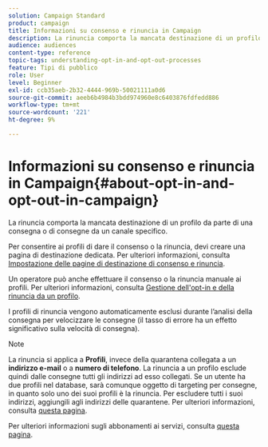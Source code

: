 ```yaml
---
solution: Campaign Standard
product: campaign
title: Informazioni su consenso e rinuncia in Campaign
description: La rinuncia comporta la mancata destinazione di un profilo da parte di una consegna o di consegne da un canale specifico.
audience: audiences
content-type: reference
topic-tags: understanding-opt-in-and-opt-out-processes
feature: Tipi di pubblico
role: User
level: Beginner
exl-id: ccb35aeb-2b32-4444-969b-50021111a0d6
source-git-commit: aeeb6b4984b3bdd974960e8c6403876fdfedd886
workflow-type: tm+mt
source-wordcount: '221'
ht-degree: 9%

---
```


# Informazioni su consenso e rinuncia in Campaign{#about-opt-in-and-opt-out-in-campaign}

La rinuncia comporta la mancata destinazione di un profilo da parte di una consegna o di consegne da un canale specifico.

Per consentire ai profili di dare il consenso o la rinuncia, devi creare una pagina di destinazione dedicata. Per ulteriori informazioni, consulta [Impostazione delle pagine di destinazione di consenso e rinuncia](../../audiences/using/managing-opt-in-and-opt-out-in-campaign.md#setting-up-opt-in-and-opt-out-landing-pages).

Un operatore può anche effettuare il consenso o la rinuncia manuale ai profili. Per ulteriori informazioni, consulta [Gestione dell&#39;opt-in e della rinuncia da un profilo](../../audiences/using/managing-opt-in-and-opt-out-in-campaign.md#managing-opt-in-and-opt-out-from-a-profile).

I profili di rinuncia vengono automaticamente esclusi durante l’analisi della consegna per velocizzare le consegne (il tasso di errore ha un effetto significativo sulla velocità di consegna).

>[!NOTE]
>
>La rinuncia si applica a **Profili**, invece della quarantena collegata a un **indirizzo e-mail** o a **numero di telefono**. La rinuncia a un profilo esclude quindi dalle consegne tutti gli indirizzi ad esso collegati. Se un utente ha due profili nel database, sarà comunque oggetto di targeting per consegne, in quanto solo uno dei suoi profili è la rinuncia. Per escludere tutti i suoi indirizzi, aggiungili agli indirizzi delle quarantene. Per ulteriori informazioni, consulta [questa pagina](../../sending/using/understanding-quarantine-management.md#identifying-quarantined-addresses-for-the-entire-platform).

Per ulteriori informazioni sugli abbonamenti ai servizi, consulta [questa pagina](../../audiences/using/about-subscriptions.md).
